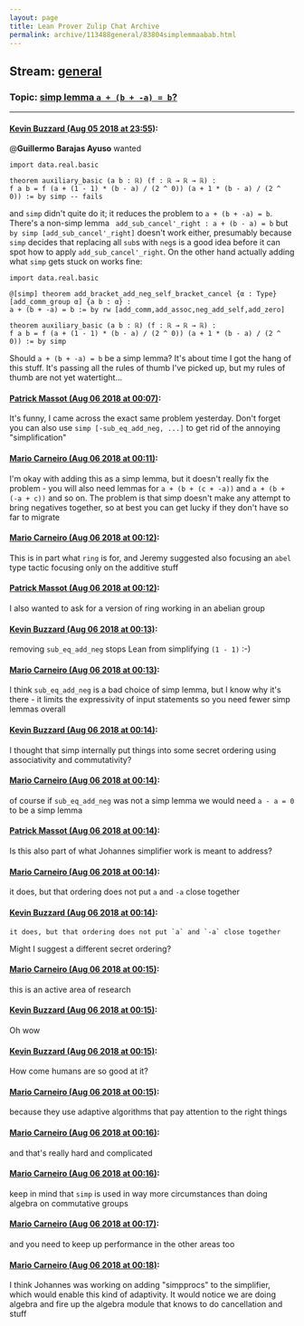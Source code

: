 ```yaml
---
layout: page
title: Lean Prover Zulip Chat Archive 
permalink: archive/113488general/83804simplemmaabab.html
---
```


## Stream: [general](index.html)
### Topic: [simp lemma `a + (b + -a) = b`?](83804simplemmaabab.html)

---

#### [Kevin Buzzard (Aug 05 2018 at 23:55)](https://leanprover.zulipchat.com/#narrow/stream/113488-general/topic/simp%20lemma%20%60a%20%2B%20%28b%20%2B%20-a%29%20%3D%20b%60%3F/near/130945303):
@**Guillermo Barajas Ayuso** wanted

```lean
import data.real.basic 

theorem auxiliary_basic (a b : ℝ) (f : ℝ → ℝ → ℝ) :
f a b = f (a + (1 - 1) * (b - a) / (2 ^ 0)) (a + 1 * (b - a) / (2 ^ 0)) := by simp -- fails

```

and `simp` didn't quite do it; it reduces the problem to `a + (b + -a) = b`. There's a non-simp lemma ` add_sub_cancel'_right : a + (b - a) = b` but `by simp [add_sub_cancel'_right]` doesn't work either, presumably because `simp` decides that replacing all `sub`s with `neg`s is a good idea before it can spot how to apply `add_sub_cancel'_right`. On the other hand actually adding what `simp` gets stuck on works fine:

```lean
import data.real.basic 

@[simp] theorem add_bracket_add_neg_self_bracket_cancel {α : Type} [add_comm_group α] {a b : α} :
a + (b + -a) = b := by rw [add_comm,add_assoc,neg_add_self,add_zero]

theorem auxiliary_basic (a b : ℝ) (f : ℝ → ℝ → ℝ) :
f a b = f (a + (1 - 1) * (b - a) / (2 ^ 0)) (a + 1 * (b - a) / (2 ^ 0)) := by simp

```

Should `a + (b + -a) = b` be a simp lemma? It's about time I got the hang of this stuff. It's passing all the rules of thumb I've picked up, but my rules of thumb are not yet watertight...

#### [Patrick Massot (Aug 06 2018 at 00:07)](https://leanprover.zulipchat.com/#narrow/stream/113488-general/topic/simp%20lemma%20%60a%20%2B%20%28b%20%2B%20-a%29%20%3D%20b%60%3F/near/130945623):
It's funny, I came across the exact same problem yesterday. Don't forget you can also use `simp [-sub_eq_add_neg, ...]` to get rid of the annoying "simplification"

#### [Mario Carneiro (Aug 06 2018 at 00:11)](https://leanprover.zulipchat.com/#narrow/stream/113488-general/topic/simp%20lemma%20%60a%20%2B%20%28b%20%2B%20-a%29%20%3D%20b%60%3F/near/130945720):
I'm okay with adding this as a simp lemma, but it doesn't really fix the problem - you will also need lemmas for `a + (b + (c + -a))` and `a + (b + (-a + c))` and so on. The problem is that simp doesn't make any attempt to bring negatives together, so at best you can get lucky if they don't have so far to migrate

#### [Mario Carneiro (Aug 06 2018 at 00:12)](https://leanprover.zulipchat.com/#narrow/stream/113488-general/topic/simp%20lemma%20%60a%20%2B%20%28b%20%2B%20-a%29%20%3D%20b%60%3F/near/130945760):
This is in part what `ring` is for, and Jeremy suggested also focusing an `abel` type tactic focusing only on the additive stuff

#### [Patrick Massot (Aug 06 2018 at 00:12)](https://leanprover.zulipchat.com/#narrow/stream/113488-general/topic/simp%20lemma%20%60a%20%2B%20%28b%20%2B%20-a%29%20%3D%20b%60%3F/near/130945763):
I also wanted to ask for a version of ring working in an abelian group

#### [Kevin Buzzard (Aug 06 2018 at 00:13)](https://leanprover.zulipchat.com/#narrow/stream/113488-general/topic/simp%20lemma%20%60a%20%2B%20%28b%20%2B%20-a%29%20%3D%20b%60%3F/near/130945764):
removing `sub_eq_add_neg` stops Lean from simplifying `(1 - 1)` :-)

#### [Mario Carneiro (Aug 06 2018 at 00:13)](https://leanprover.zulipchat.com/#narrow/stream/113488-general/topic/simp%20lemma%20%60a%20%2B%20%28b%20%2B%20-a%29%20%3D%20b%60%3F/near/130945769):
I think `sub_eq_add_neg` is a bad choice of simp lemma, but I know why it's there - it limits the expressivity of input statements so you need fewer simp lemmas overall

#### [Kevin Buzzard (Aug 06 2018 at 00:14)](https://leanprover.zulipchat.com/#narrow/stream/113488-general/topic/simp%20lemma%20%60a%20%2B%20%28b%20%2B%20-a%29%20%3D%20b%60%3F/near/130945809):
I thought that simp internally put things into some secret ordering using associativity and commutativity?

#### [Mario Carneiro (Aug 06 2018 at 00:14)](https://leanprover.zulipchat.com/#narrow/stream/113488-general/topic/simp%20lemma%20%60a%20%2B%20%28b%20%2B%20-a%29%20%3D%20b%60%3F/near/130945810):
of course if `sub_eq_add_neg` was not a simp lemma we would need `a - a = 0` to be a simp lemma

#### [Patrick Massot (Aug 06 2018 at 00:14)](https://leanprover.zulipchat.com/#narrow/stream/113488-general/topic/simp%20lemma%20%60a%20%2B%20%28b%20%2B%20-a%29%20%3D%20b%60%3F/near/130945812):
Is this also part of what Johannes simplifier work is meant to address?

#### [Mario Carneiro (Aug 06 2018 at 00:14)](https://leanprover.zulipchat.com/#narrow/stream/113488-general/topic/simp%20lemma%20%60a%20%2B%20%28b%20%2B%20-a%29%20%3D%20b%60%3F/near/130945813):
it does, but that ordering does not put `a` and `-a` close together

#### [Kevin Buzzard (Aug 06 2018 at 00:14)](https://leanprover.zulipchat.com/#narrow/stream/113488-general/topic/simp%20lemma%20%60a%20%2B%20%28b%20%2B%20-a%29%20%3D%20b%60%3F/near/130945815):
```quote
it does, but that ordering does not put `a` and `-a` close together
```
Might I suggest a different secret ordering?

#### [Mario Carneiro (Aug 06 2018 at 00:15)](https://leanprover.zulipchat.com/#narrow/stream/113488-general/topic/simp%20lemma%20%60a%20%2B%20%28b%20%2B%20-a%29%20%3D%20b%60%3F/near/130945822):
this is an active area of research

#### [Kevin Buzzard (Aug 06 2018 at 00:15)](https://leanprover.zulipchat.com/#narrow/stream/113488-general/topic/simp%20lemma%20%60a%20%2B%20%28b%20%2B%20-a%29%20%3D%20b%60%3F/near/130945824):
Oh wow

#### [Kevin Buzzard (Aug 06 2018 at 00:15)](https://leanprover.zulipchat.com/#narrow/stream/113488-general/topic/simp%20lemma%20%60a%20%2B%20%28b%20%2B%20-a%29%20%3D%20b%60%3F/near/130945826):
How come humans are so good at it?

#### [Mario Carneiro (Aug 06 2018 at 00:15)](https://leanprover.zulipchat.com/#narrow/stream/113488-general/topic/simp%20lemma%20%60a%20%2B%20%28b%20%2B%20-a%29%20%3D%20b%60%3F/near/130945827):
because they use adaptive algorithms that pay attention to the right things

#### [Mario Carneiro (Aug 06 2018 at 00:16)](https://leanprover.zulipchat.com/#narrow/stream/113488-general/topic/simp%20lemma%20%60a%20%2B%20%28b%20%2B%20-a%29%20%3D%20b%60%3F/near/130945868):
and that's really hard and complicated

#### [Mario Carneiro (Aug 06 2018 at 00:16)](https://leanprover.zulipchat.com/#narrow/stream/113488-general/topic/simp%20lemma%20%60a%20%2B%20%28b%20%2B%20-a%29%20%3D%20b%60%3F/near/130945870):
keep in mind that `simp` is used in way more circumstances than doing algebra on commutative groups

#### [Mario Carneiro (Aug 06 2018 at 00:17)](https://leanprover.zulipchat.com/#narrow/stream/113488-general/topic/simp%20lemma%20%60a%20%2B%20%28b%20%2B%20-a%29%20%3D%20b%60%3F/near/130945878):
and you need to keep up performance in the other areas too

#### [Mario Carneiro (Aug 06 2018 at 00:18)](https://leanprover.zulipchat.com/#narrow/stream/113488-general/topic/simp%20lemma%20%60a%20%2B%20%28b%20%2B%20-a%29%20%3D%20b%60%3F/near/130945930):
I think Johannes was working on adding "simpprocs" to the simplifier, which would enable this kind of adaptivity. It would notice we are doing algebra and fire up the algebra module that knows to do cancellation and stuff

